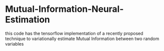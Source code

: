 # Mutual-Information-Neural-Estimation
this code has the tensorflow implementation of a recently proposed technique to variationally estimate Mutual Information between two random variables
